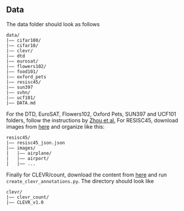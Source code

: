 ## Data

The data folder should look as follows
```
data/
|–– cifar100/
|–– cifar10/
|–– clevr/
|–– dtd
|–– eurosat/
|–– flowers102/
|–– food101/
|–– oxford_pets
|–– resisc45/
|–– sun397
|–– svhn/
|–– ucf101/
|–– DATA.md
```

For the DTD, EuroSAT, Flowers102, Oxford Pets, SUN397 and UCF101 folders, follow the instructions by [Zhou et al.](https://github.com/KaiyangZhou/CoOp/blob/main/DATASETS.md)
For RESISC45, download images from [here](www.escience.cn/people/JunweiHan/NWPU-RESISC45.html) and organize like this:

```
resisc45/
|–– resisc45_json.json
|–– images/
|   |–– airplane/
|   |–– airport/
|   |–– ...
```
Finally for CLEVR/count, download the content from [here](https://cs.stanford.edu/people/jcjohns/clevr/) and run `create_clevr_annotations.py`. The directory should look like
```
clevr/
|–– clevr_count/
|–– CLEVR_v1.0
```
